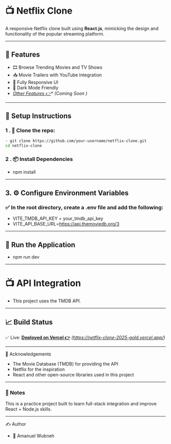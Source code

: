 
# 📺 Netflix Clone

A responsive Netflix clone built using **React.js**, mimicking the design and functionality of the popular streaming platform.

---

## 🚀 Features

- 🎞️ Browse Trending Movies and TV Shows
- 📥 Movie Trailers with YouTube Integration
- 📱 Fully Responsive UI
- 🌙 Dark Mode Friendly
- *[Other Features 👉](#)** _(Coming Soon )_

---


## 🧪 Setup Instructions

### 1 .  📁 Clone the repo:
```bash
- git clone https://github.com/your-username/netflix-clone.git
cd netflix-clone

```
### 2 .  📦 Install Dependencies

- npm install
----
## 3. ⚙️ Configure Environment Variables

### ✅ In the root directory, create a .env file and add the following:

- VITE_TMDB_API_KEY = your_tmdb_api_key
- VITE_API_BASE_URL=https://api.themoviedb.org/3

---

## 🚀 Run the Application

- npm run dev

---

# 📺 API Integration

- This project uses the TMDB API.

---


## 📈 Build Status


✅ Live: **[Deployed on Vercel 👉](#)** _(https://netflix-clone-2025-gold.vercel.app/)_


---

👏 Acknowledgements

- The Movie Database (TMDB) for providing the API
- Netflix for the inspiration
- React and other open-source libraries used in this project

---

### 📌 Notes

This is a practice project built to learn full-stack integration and improve React + Node.js skills.

---


✍️ Author

- 👤 Amanuel Wubneh